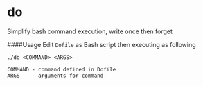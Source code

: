 # do
Simplify bash command execution, write once then forget

####Usage
Edit ```Dofile``` as Bash script then executing as following
```
./do <COMMAND> <ARGS>

COMMAND - command defined in Dofile
ARGS    - arguments for command
```
